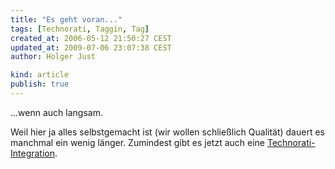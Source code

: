 ```yaml
---
title: "Es geht voran..."
tags: [Technorati, Taggin, Tag]
created_at: 2006-05-12 21:50:27 CEST
updated_at: 2009-07-06 23:07:38 CEST
author: Holger Just

kind: article
publish: true
---
```


...wenn auch langsam.

Weil hier ja alles selbstgemacht ist (wir wollen schließlich Qualität) dauert es manchmal ein wenig länger. Zumindest gibt es jetzt auch eine [Technorati-Integration](http://www.technorati.com/).